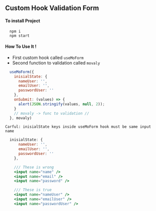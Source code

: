 
## Custom Hook Validation Form
  #### To install Project
  ```
    npm i
    npm start
  ```

  #### How To Use It !
  - First custom hook called `useMoForm`
  - Second function to validation called `movaly`

  ``` jsx
    useMoForm({
      inisialState: {
        nameUser: '',
        emailUser: '',
        passwordUser: ''
      },
      onSubmit: (values) => {
        alert(JSON.stringify(values, null, 2));
      }
      // movaly -> func to validation //
    }, movaly)
  ```

  `Carful: inisialState keys inside useMoForm hook must be same input name`

  ```jsx
    inisialState: {
        nameUser: '',
        emailUser: '',
        passwordUser: ''
      },

      /// These is wrong
      <input name="name" />
      <input name="email" />
      <input name="password" />

      /// These is true
      <input name="nameUser" />
      <input name="emailUser" />
      <input name="passwordUser" />
  ```